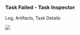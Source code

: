 ### Task Failed - Task Inspector

Log, Artifacts, Task Details<br>

<img
  src="slides/developer_workflow/task_inspector_failed_task.png"
  style="border: none;"
/>

